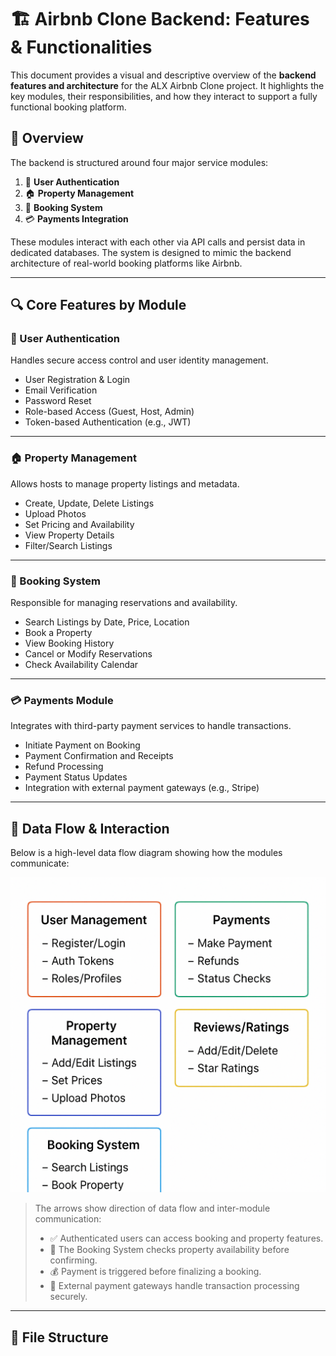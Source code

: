 # 🏗️ Airbnb Clone Backend: Features & Functionalities

This document provides a visual and descriptive overview of the **backend features and architecture** for the ALX Airbnb Clone project. It highlights the key modules, their responsibilities, and how they interact to support a fully functional booking platform.

## 📌 Overview

The backend is structured around four major service modules:

1. 🔐 **User Authentication**
2. 🏠 **Property Management**
3. 📆 **Booking System**
4. 💳 **Payments Integration**

These modules interact with each other via API calls and persist data in dedicated databases. The system is designed to mimic the backend architecture of real-world booking platforms like Airbnb.

---

## 🔍 Core Features by Module

### 🔐 User Authentication
Handles secure access control and user identity management.

- User Registration & Login
- Email Verification
- Password Reset
- Role-based Access (Guest, Host, Admin)
- Token-based Authentication (e.g., JWT)

---

### 🏠 Property Management
Allows hosts to manage property listings and metadata.

- Create, Update, Delete Listings
- Upload Photos
- Set Pricing and Availability
- View Property Details
- Filter/Search Listings

---

### 📆 Booking System
Responsible for managing reservations and availability.

- Search Listings by Date, Price, Location
- Book a Property
- View Booking History
- Cancel or Modify Reservations
- Check Availability Calendar

---

### 💳 Payments Module
Integrates with third-party payment services to handle transactions.

- Initiate Payment on Booking
- Payment Confirmation and Receipts
- Refund Processing
- Payment Status Updates
- Integration with external payment gateways (e.g., Stripe)

---

## 🔄 Data Flow & Interaction

Below is a high-level data flow diagram showing how the modules communicate:

![Backend Features Diagram](./airbnb-backend-features.png)

> The arrows show direction of data flow and inter-module communication:
>
> - ✅ Authenticated users can access booking and property features.
> - 🧭 The Booking System checks property availability before confirming.
> - 💰 Payment is triggered before finalizing a booking.
> - 🏦 External payment gateways handle transaction processing securely.

---

## 📁 File Structure

